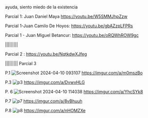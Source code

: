 ayuda, siento miedo de la existencia


Parcial 1:
Juan Daniel Maya 
https://youtu.be/W5SMMJhpZzw

Parcial 1-Juan Camilo De Hoyos: https://youtu.be/gbAZzpLFPRs

Parcial 1 - Juan Miguel Betancur: https://youtu.be/oRQWhROW9gc

|||||||||

Parcial 2 : https://youtu.be/NqtkdwXJfeg

|||||||||
Parcial 3

P.1
![Screenshot 2024-04-10 093107](https://github.com/artbenteveo/VFXCOLOMBOGhibli/assets/82242799/08ccb0b5-7476-482a-bde8-f7462b6a04f8)
https://imgur.com/a/m0mszBo


P.3
![p3](https://github.com/artbenteveo/VFXCOLOMBOGhibli/assets/83146834/f794f5ef-739e-44fd-8421-9ffdd245dee5)
https://imgur.com/a/DvwvHLG


P. 6
![Screenshot 2024-04-10 114038](https://github.com/artbenteveo/VFXCOLOMBOGhibli/assets/82242799/1cadb80b-99d8-4a5b-b434-eef46705e603)
https://imgur.com/a/YhcSYk8


P.7
![p7](https://github.com/artbenteveo/VFXCOLOMBOGhibli/assets/83146834/b1850afb-0461-44cc-87d0-2e6367f64ece)
https://imgur.com/a/8vBhuuh


P.8
![p8](https://github.com/artbenteveo/VFXCOLOMBOGhibli/assets/83146834/4bc5f035-2e62-4832-ae5c-719f8d5fef10)
https://imgur.com/a/nHOMZXe

